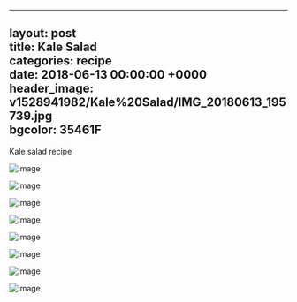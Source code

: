 
---  
layout: post  
title: Kale Salad  
categories: recipe  
date: 2018-06-13 00:00:00 +0000  
header_image: v1528941982/Kale%20Salad/IMG_20180613_195739.jpg  
bgcolor: 35461F  
---  
Kale salad recipe  
  
![image](http://res.cloudinary.com/brauntrutta/image/upload/c_scale,w_1250/v1528942079/Kale%20Salad/IMG_20180613_192758.jpg)  
  
![image](http://res.cloudinary.com/brauntrutta/image/upload/c_scale,e_auto_saturation,w_1250,z_1.6/v1528941917/Kale%20Salad/IMG_20180613_192814.jpg)  
  
![image](http://res.cloudinary.com/brauntrutta/image/upload/c_scale,e_auto_saturation,w_1250/v1528941809/Kale%20Salad/IMG_20180613_193215.jpg)  
  
![image](http://res.cloudinary.com/brauntrutta/image/upload/c_scale,w_1250/v1528942155/Kale%20Salad/MVIMG_20180613_200123.jpg)  
    
![image](http://res.cloudinary.com/brauntrutta/image/upload/v1529521583/Kale%20Salad/IMG_20180619_211547.jpg)

![image](http://res.cloudinary.com/brauntrutta/image/upload/v1529521584/Kale%20Salad/IMG_20180619_212143.jpg)

![image](http://res.cloudinary.com/brauntrutta/image/upload/v1529543829/Kale%20Salad/MVIMG_20180614_073013.jpg)

![image](http://res.cloudinary.com/brauntrutta/image/upload/v1529521584/Kale%20Salad/IMG_20180619_213145.jpg)